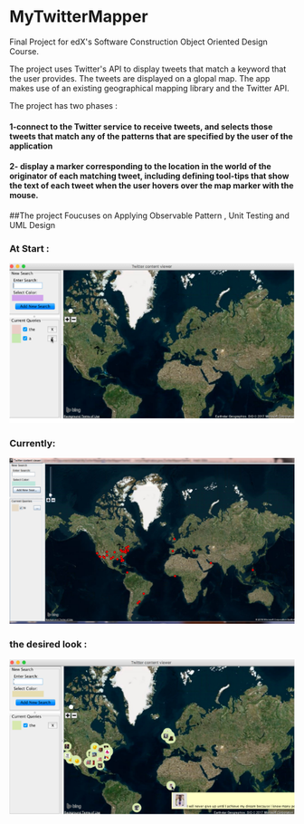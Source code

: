 # MyTwitterMapper
Final Project for edX's Software Construction Object Oriented Design Course.

The project uses Twitter's API to display tweets that match a keyword that the user provides.
The tweets are displayed on a glopal map.
The app makes use of an existing geographical mapping library and the Twitter API.

The project has two phases : 
#### 1-connect to the Twitter service to receive tweets, and selects those tweets that match any of the patterns that are specified by the user of the application

#### 2- display a marker corresponding to the location in the world of the originator of each matching tweet, including defining tool-tips that show the text of each tweet when the user hovers over the map marker with the mouse.

##The project Foucuses on Applying Observable Pattern , Unit Testing and UML Design

 ### At Start :
 ![Phase 1](phase1.PNG)
 
 ### Currently:
 
 ![Phase 1.5](phase2.PNG)
 
 ### the desired look :
 ![Phase 2](phase3.PNG)
